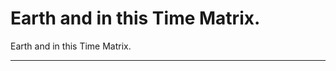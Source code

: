 # Earth and in this Time Matrix.

Earth and in this Time Matrix.
________________________________________________________________________